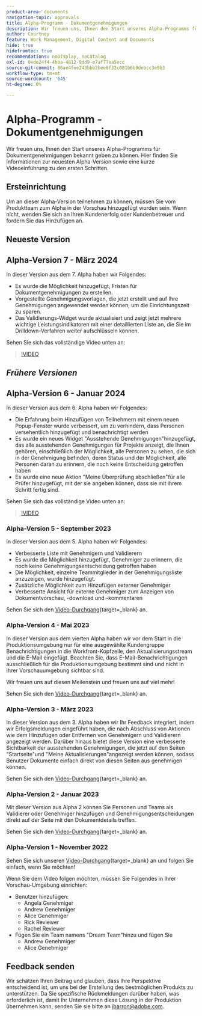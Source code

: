 ```yaml
---
product-area: documents
navigation-topic: approvals
title: Alpha-Programm - Dokumentgenehmigungen
description: Wir freuen uns, Ihnen den Start unseres Alpha-Programms für Dokumentgenehmigungen bekannt geben zu können. Hier finden Sie Informationen zur neuesten Alpha-Version sowie eine kurze Videoeinführung zu den ersten Schritten.
author: Courtney
feature: Work Management, Digital Content and Documents
hide: true
hidefromtoc: true
recommendations: noDisplay, noCatalog
exl-id: 0ede24f4-4bba-4812-9dd9-e7af77ea5ecc
source-git-commit: 86ae4fee243bbb2bee6f32c081b6b9debcc3e9b3
workflow-type: tm+mt
source-wordcount: '645'
ht-degree: 0%

---
```


# Alpha-Programm - Dokumentgenehmigungen

Wir freuen uns, Ihnen den Start unseres Alpha-Programms für Dokumentgenehmigungen bekannt geben zu können. Hier finden Sie Informationen zur neuesten Alpha-Version sowie eine kurze Videoeinführung zu den ersten Schritten.

## Ersteinrichtung

Um an dieser Alpha-Version teilnehmen zu können, müssen Sie vom Produktteam zum Alpha in der Vorschau hinzugefügt worden sein. Wenn nicht, wenden Sie sich an Ihren Kundenerfolg oder Kundenbetreuer und fordern Sie das Hinzufügen an.

## Neueste Version

## Alpha-Version 7 - März 2024

In dieser Version aus dem 7. Alpha haben wir Folgendes:

* Es wurde die Möglichkeit hinzugefügt, Fristen für Dokumentgenehmigungen zu erstellen.
* Vorgestellte Genehmigungsvorlagen, die jetzt erstellt und auf Ihre Genehmigungen angewendet werden können, um die Einrichtungszeit zu sparen.
* Das Validierungs-Widget wurde aktualisiert und zeigt jetzt mehrere wichtige Leistungsindikatoren mit einer detaillierten Liste an, die Sie im Drilldown-Verfahren weiter aufschlüsseln können.

Sehen Sie sich das vollständige Video unten an:

>[!VIDEO](https://video.tv.adobe.com/v/3428023/)

## _Frühere Versionen_

## Alpha-Version 6 - Januar 2024

In dieser Version aus dem 6. Alpha haben wir Folgendes:

* Die Erfahrung beim Hinzufügen von Teilnehmern mit einem neuen Popup-Fenster wurde verbessert, um zu verhindern, dass Personen versehentlich hinzugefügt und benachrichtigt werden
* Es wurde ein neues Widget &quot;Ausstehende Genehmigungen&quot;hinzugefügt, das alle ausstehenden Genehmigungen für Projekte anzeigt, die Ihnen gehören, einschließlich der Möglichkeit, alle Personen zu sehen, die sich in der Genehmigung befinden, deren Status und der Möglichkeit, alle Personen daran zu erinnern, die noch keine Entscheidung getroffen haben
* Es wurde eine neue Aktion &quot;Meine Überprüfung abschließen&quot;für alle Prüfer hinzugefügt, mit der sie angeben können, dass sie mit ihrem Schritt fertig sind.

Sehen Sie sich das vollständige Video unten an:

>[!VIDEO](https://video.tv.adobe.com/v/3426860/)

### Alpha-Version 5 - September 2023

In dieser Version aus dem 5. Alpha haben wir Folgendes:

* Verbesserte Liste mit Genehmigern und Validierern
* Es wurde die Möglichkeit hinzugefügt, Genehmiger zu erinnern, die noch keine Genehmigungsentscheidung getroffen haben
* Die Möglichkeit, einzelne Teammitglieder in der Genehmigungsliste anzuzeigen, wurde hinzugefügt.
* Zusätzliche Möglichkeit zum Hinzufügen externer Genehmiger
* Verbesserte Ansicht für externe Genehmiger zum Anzeigen von Dokumentvorschau, -download und -kommentaren

Sehen Sie sich den [Video-Durchgang](https://video.tv.adobe.com/v/3424613/){target=_blank} an.

### Alpha-Version 4 - Mai 2023

In dieser Version aus dem vierten Alpha haben wir vor dem Start in die Produktionsumgebung nur für eine ausgewählte Kundengruppe Benachrichtigungen in die Workfront-Kopfzeile, den Aktualisierungsstream und die E-Mail eingefügt. Beachten Sie, dass E-Mail-Benachrichtigungen ausschließlich für die Produktionsumgebung bestimmt sind und nicht in Ihrer Vorschauumgebung sichtbar sind. <!--If you're interested in having this release implemented in your production environment on June 14th, please reach out to me directly at jbarron@adobe.com.-->

Wir freuen uns auf diesen Meilenstein und freuen uns auf viel mehr!

Sehen Sie sich den [Video-Durchgang](https://video.tv.adobe.com/v/3420094/){target=_blank} an.

### Alpha-Version 3 - März 2023

In dieser Version aus dem 3. Alpha haben wir Ihr Feedback integriert, indem wir Erfolgsmeldungen eingeführt haben, die nach Abschluss von Aktionen wie dem Hinzufügen oder Entfernen von Genehmigern und Validierern angezeigt werden. Darüber hinaus bietet diese Version eine verbesserte Sichtbarkeit der ausstehenden Genehmigungen, die jetzt auf den Seiten &quot;Startseite&quot;und &quot;Meine Aktualisierungen&quot;angezeigt werden können, sodass Benutzer Dokumente einfach direkt von diesen Seiten aus genehmigen können.

Sehen Sie sich den [Video-Durchgang](https://video.tv.adobe.com/v/3417854/){target=_blank} an.

### Alpha-Version 2 - Januar 2023

Mit dieser Version aus Alpha 2 können Sie Personen und Teams als Validierer oder Genehmiger hinzufügen und Genehmigungsentscheidungen direkt auf der Seite mit den Dokumentdetails treffen.

Sehen Sie sich den [Video-Durchgang](https://video.tv.adobe.com/v/3413941){target=_blank} an.

### Alpha-Version 1 - November 2022

Sehen Sie sich unseren [Video-Durchgang](https://video.tv.adobe.com/v/3412837){target=_blank} an und folgen Sie einfach, wenn Sie möchten!

Wenn Sie dem Video folgen möchten, müssen Sie Folgendes in Ihrer Vorschau-Umgebung einrichten:

* Benutzer hinzufügen:
   * Angela Genehmiger
   * Andrew Genehmiger
   * Alice Genehmiger
   * Rick Reviewer
   * Rachel Reviewer
* Fügen Sie ein Team namens &quot;Dream Team&quot;hinzu und fügen Sie
   * Andrew Genehmiger
   * Alice Genehmiger

## Feedback senden

Wir schätzen Ihren Beitrag und glauben, dass Ihre Perspektive entscheidend ist, um uns bei der Erstellung des bestmöglichen Produkts zu unterstützen. Da Sie spezifische Rückmeldungen darüber haben, was erforderlich ist, damit Ihr Unternehmen diese Lösung in der Produktion übernehmen kann, senden Sie sie bitte an [jbarron@adobe.com](mailto:jbarron@adobe.com).
